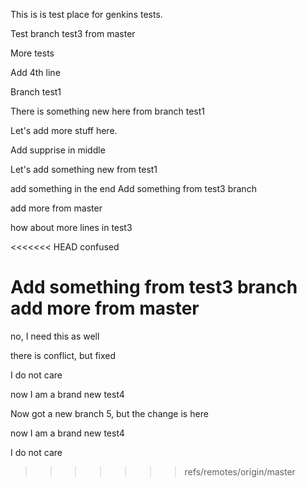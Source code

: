This is is test place for genkins tests.

Test branch test3 from master

More tests

Add 4th line

Branch test1

There is something new here from branch test1

Let's add more stuff here.

Add supprise in middle

Let's add something new from test1

add something in the end
Add something from test3 branch

add more from master

how about more lines in test3

<<<<<<< HEAD
confused

Add something from test3 branch
add more from master
=======
no, I need this as well

there is conflict, but fixed

I do not care

now I am a brand new test4

Now got a new branch 5, but the change is here

now I am a brand new test4

I do not care
>>>>>>> refs/remotes/origin/master
